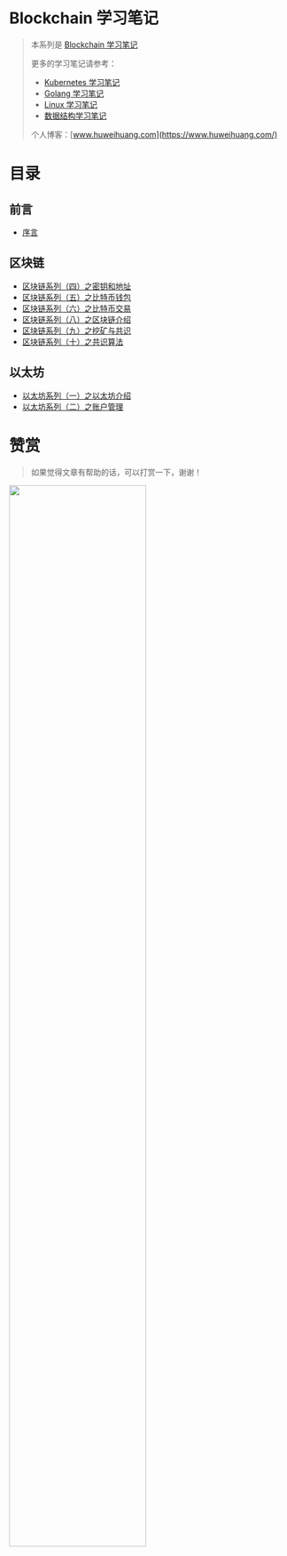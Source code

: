 # Blockchain 学习笔记

> 本系列是 [Blockchain 学习笔记](https://www.huweihuang.com/blockchain-notes/)
> 
> 更多的学习笔记请参考：
> - [Kubernetes 学习笔记](https://www.huweihuang.com/kubernetes-notes/)
> - [Golang 学习笔记](https://www.huweihuang.com/golang-notes/)
> - [Linux 学习笔记](https://www.huweihuang.com/linux-notes/)
> - [数据结构学习笔记](https://www.huweihuang.com/data-structure-notes/)
>
> 个人博客：[www.huweihuang.com](https://www.huweihuang.com/)


# 目录

## 前言

* [序言](README.md)

## 区块链

* [区块链系列（四）之密钥和地址](blockchain/blockchain-keys&addresses.md)
* [区块链系列（五）之比特币钱包](blockchain/blockchain-wallets.md)
* [区块链系列（六）之比特币交易](blockchain/blockchain-transactions.md)
* [区块链系列（八）之区块链介绍](blockchain/blockchain-introduction.md)
* [区块链系列（九）之挖矿与共识](blockchain/mining-and-consensus.md)
* [区块链系列（十）之共识算法](blockchain/consensus-algorithm.md)  

## 以太坊

* [以太坊系列（一）之以太坊介绍](ethereum/ethereum-introduction.md) 
* [以太坊系列（二）之账户管理](ethereum/ethereum-account-management.md) 


# 赞赏

> 如果觉得文章有帮助的话，可以打赏一下，谢谢！

<img src="https://res.cloudinary.com/dqxtn0ick/image/upload/v1551599963/blog/donate.jpg" width="70%"/>
